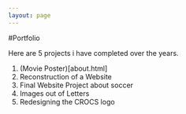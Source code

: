 ```yaml
---
layout: page
---
```


#Portfolio

Here are 5 projects i have completed over the years.

1. (Movie Poster)[about.html]
2. Reconstruction of a Website
3. Final Website Project about soccer
4. Images out of Letters
5. Redesigning the CROCS logo

